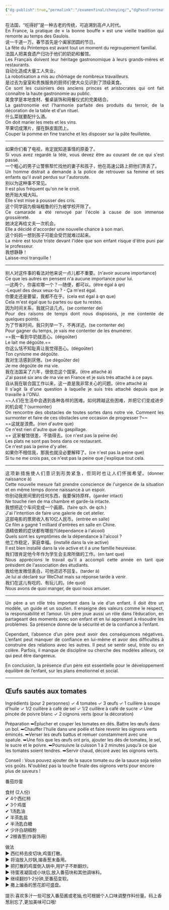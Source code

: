 ```yaml
---
{"dg-publish":true,"permalink":"/examenfinal/chenying/","dgPassFrontmatter":true}
---
```


<p style="text-align:justify; text-justify:inter-ideograph；">
在法国，“吃得好”是一种古老的传统，可追溯到高卢人时代。<br> En France, la pratique de « la bonne bouffe » est une vieille tradition qui remonte au temps des Gaulois.<br>
说一千道一万，春节首先是个阖家团圆的节日。<br> La fête du Printemps est avant tout un moment du regroupement familial.<br>
法国人把美食遗产归功于他们的奶奶和餐馆。<br> Les Français doivent leur héritage gastronomique à leurs grands-mères et restaurants.<br>
自动化造成大量工人失业。<br> La robotisation a mis au chômage de nombreux travailleurs.<br>
是过去为皇室和贵族服务的厨师们使大众见识到了顶级美食。<br> Ce sont les cuisiniers des anciens princes et aristocrates qui ont fait connaître la haute gastronomie au public.<br>
美食学是本地食材、餐桌装饰和用餐仪式的完美结合。<br> La gastronomie est l'harmonie parfaite des produits du terroir, de la décoration de la table et d'un rituel.<br>
什么菜就要配什么酒。<br> On doit marier les mets et les vins.<br>
苹果切成薄片，摆在酥皮面团上。<br> Couper la pomme en fine tranche et les disposer sur la pâte feuilletée.<br>
</p>

---

<p style="text-align:justify; text-justify:inter-ideograph；">
如果你们看了电视，肯定就知道事情的原委了。<br> Si vous avez regardé la télé, vous devez être au courant de ce qui s'est passé.<br>
一个粗心的男子让警察帮忙找他的妻子和孩子，他在高速公路上把他们弄丢了。<br> Un homme distrait a demandé à la police de retrouver sa femme et ses enfants qu'il avait perdus sur l'autoroute.<br>
别以为这种事不常见。<br> Il est plus fréquent qu'on ne le croit.<br>
她开始大喊大叫。<br> Elle s'est mise à pousser des cris.<br>
这个同学因为极端粗鲁的行为被学校开除了。<br> Ce camarade a été renvoyé par l'école à cause de son immense grossièreté.<br>
她决定再给丈夫一次机会。<br> Elle a décidé d'accorder une nouvelle chance à son mari.<br>
这个妈妈一想到孩子可能会受罚就难过起来。<br> La mère est toute triste devant l'idée que son enfant risque d'être puni par le professeur.<br>
我想静静！<br> Laisse-moi tranquille !
</p>

 ---
 
<p style="text-align:justify; text-justify:inter-ideograph；">
别人对这件事的看法对他来说一点儿都不重要。(n'avoir aucune importance)<br> Ce que les autres en pensent n'a aucune importance pour lui.<br>
—这两个，你喜欢哪一个？—随便，都可以。(être égal à qn)<br> -Lequel des deux veux-tu ? - Ça m'est égal.<br>
你要走还是要留，我都不在乎。(cela est égal à qn que)<br> Cela m'est égal que tu partes ou que tu restes.<br>
因为时间关系，我就只谈几点。(se contenter de)<br>Pour des raisons de temps dont nous disposons, je me contente de quelques points.<br>
为了节省时间，我只列举一下，不再详述。(se contenter de)<br> Pour gagner du temps, je vais me contenter de les énumérer.<br>
==我一看到牛奶就恶心。(dégoûter)<br> Le lait me dégoûte.== <br>
你这么恬不知耻真让我觉得恶心。(dégoûter)<br> Ton cynisme me dégoûte.<br>
我对生活感到厌倦。(se dégoûter de)<br> Je me dégoûte de ma vie.<br>
我在法国呆了六年，很依恋这个国家。(être attaché à)<br> J'ai passé six ans de ma vie en France et je suis très attaché à ce pays.<br>
自从我在联合国工作以来，这一直是我非常关心的问题。(être attaché à)<br> Il s'agit là d'une question à laquelle je suis très attaché depuis que je travaille à l'ONU.<br>
~~人们在生活中会遇到各种各样的困难。如何跨越这些困难，并把它们变成进步的机会呢？(surmonter)<br> On rencontre des obstacles de toutes sortes dans notre vie. Comment les surmonter et faire de ces obstacles une occasion de progresser ?~~<br>
==这就是浪费。(rien d'autre que)<br> Ce n'est rien d'autre que du gaspillage.<br>==
这家餐馆很差，不值得去。(ce n'est pas la peine de)<br> Les plats ne sont pas bons dans ce restaurant.<br> Ce n'est pas la peine d'y aller.<br>
如果你不相信我，那我也就没必要解释了。(ce n'est pas la peine que)<br> Si tu ne me crois pas, ce n'est pas la peine que j'explique tout cela.<br>
</p>

---

<p style="text-align:justify; text-justify:inter-ideograph；">
这项新措施使人们意识到形势紧急，但同时也让人们怀揣希望。(donner naissance à)<br> Cette nouvelle mesure fait prendre conscience de l'urgence de la situation et en même temps donne naissance à un espoir.<br>
你别动我房间里的任何东西，我要保持原样。(garder intact)<br> Ne touche rien de ma chambre et garde-la intacte.<br>
我想把这个车间变成一个画廊。(faire qch. de qch.)<br> J'ai l'intention de faire une galerie de cet atelier.<br>
这部电影的票房收入有10亿人民币。(entrée en salle)<br> Ce film a gagné 1 milliard d'entrées en salle en Chine.<br>
酒精依赖的症状都有哪些?(dépendance à l'alcool)<br> Quels sont les symptômes de la dépendance à l'alcool ?<br>
他工作稳定，家庭幸福。(installé dans la vie active)<br> Il est bien installé dans la vie active et il a une famille heureuse.<br>
我们很肯定他今年作为学生会主席所做的工作。(en tant que)<br> Nous apprécions le travail qu'il a accompli cette année en tant que président de l'association des étudiants.<br>
我给他发微信表白，可他迟迟不回复。(tarder à)<br> Je lui ai déclaré sur WeChat mais sa réponse tarde à venir.<br>
我们在这儿有吃的、有玩儿的。(de quoi)<br> Nous avons de quoi manger, de quoi nous amuser.<br>
</p>

---
<p style="text-align:justify; text-justify:inter-ideograph；">
Un père a un rôle très important dans la vie d’un enfant. Il doit être un modèle, un guide et un soutien. Il enseigne des valeurs comme le respect, la responsabilité et l’amour. Un père joue aussi un rôle dans l’éducation, en partageant des moments avec son enfant et en lui apprenant à résoudre les problèmes. Sa présence donne de la sécurité et de la confiance à l’enfant.

<p style="text-align:justify; text-justify:inter-ideograph；">
Cependant, l’absence d’un père peut avoir des conséquences négatives. L’enfant peut manquer de confiance en lui-même et avoir des difficultés à construire des relations avec les autres. Il peut se sentir seul, triste ou en colère. Parfois, il manque de discipline ou cherche des modèles ailleurs, ce qui peut être dangereux.</p>

<p style="text-align:justify; text-justify:inter-ideograph；">En conclusion, la présence d’un père est essentielle pour le développement équilibré de l’enfant, sur les plans émotionnel et social.</p>

---
## Œufs sautés aux tomates

Ingrédients (pour 2 personnes)
✓ 4 tomates
✓ 3 œufs
✓ 1 cuillère à soupe d'huile
✓ 1/2 cuillère à café de sel
✓ 1/2 cuillère à café de sucre
✓ Une pincée de poivre blanc
✓ 2 oignons verts (pour la décoration)

Préparation
➥Éplucher et couper les tomates en dés. Battre les œufs dans un bol.
➥Chauffer l'huile dans une poêle et faire revenir les oignons verts émincés.
➥Verser les œufs battus et remuer constamment avec une spatule.
➥Une fois que les œufs ont pris, ajouter les dés de tomates, le sel, le sucre et le poivre.
➥Poursuivre la cuisson 1 à 2 minutes jusqu'à ce que les tomates soient tendres.
➥Servir chaud, décoré avec les oignons verts.

Conseil : Vous pouvez ajouter de la sauce tomate ou de la sauce soja selon vos goûts. N'oubliez pas la touche finale des oignons verts pour encore plus de saveurs !

番茄炒蛋

食材 (2人份)  
✔ 4个西红柿  
✔ 3个鸡蛋  
✔ 1汤匙油  
✔ 半茶匙盐  
✔ 半汤匙白糖  
✔ 少许白胡椒粉  
✔ 2根香葱(作装饰用)

做法  
▶ 西红柿去皮切块,鸡蛋打散。  
▶ 将油放入炒锅,煸香葱末备用。  
▶ 把打散的鸡蛋倒入锅中,用铲子不断翻炒。  
▶ 待蛋液凝固成小块后,放入番茄块和其他调味料。  
▶ 继续翻炒1-2分钟,至番茄变软。  
▶ 撒上煸香的葱花即可盛盘。

提示:喜欢多汁一些可放入番茄酱或老抽,也可根据个人口味调整作料份量。码上香葱别忘了,更加美味可口哦!